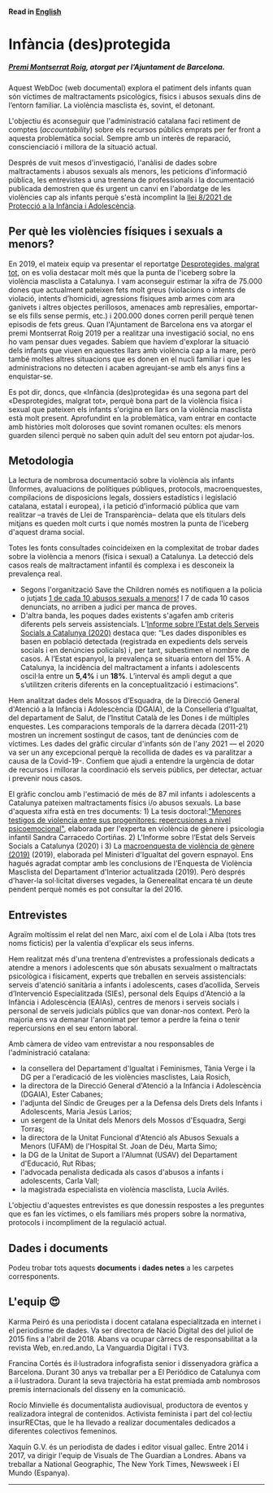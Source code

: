 #### Read in [English](https://github.com/fndvit/infancia-desprotegida/blob/main/README.md#llegeix-en-català)


# Infància (des)protegida

##### [Premi Montserrat Roig](https://www.barcelona.cat/infobarcelona/ca/tema/ajuntament/premis-montserrat-roig-2019-al-periodisme-i-la-comunicacio-social_1011372.html), atorgat per l’Ajuntament de Barcelona.

Aquest WebDoc (web documental) explora el patiment dels infants quan són víctimes de maltractaments psicològics, físics i abusos sexuals dins de l’entorn familiar. La violència masclista és, sovint, el detonant.

L'objectiu és aconseguir que l'administració catalana faci retiment de comptes (*accountability*) sobre els recursos públics emprats per fer front a aquesta problemàtica social. 
Sempre amb un interès de reparació, conscienciació i millora de la situació actual.

Després de vuit mesos d'investigació, l'anàlisi de dades sobre maltractaments i abusos sexuals als menors, les peticions d'informació pública, 
les entrevistes a una trentena de professionals i la documentació publicada demostren que és urgent un canvi en l'abordatge de les violències cap als infants 
perquè s'està incomplint la [llei 8/2021 de Protecció a la Infància i Adolescència](https://www.boe.es/buscar/act.php?id=BOE-A-2021-9347).

## Per què les violències físiques i sexuals a menors?
En 2019, el mateix equip va presentar el reportatge [Desprotegides, malgrat tot](http://desprotegides.cat/), on es volia destacar 
molt més que la punta de l'iceberg sobre la violència masclista a Catalunya. I vam aconseguir estimar la xifra de 75.000 dones que actualment pateixen fets molt greus (violacions o intents de violació, intents d’homicidi, agressions físiques amb armes com ara ganivets i altres objectes perillosos, amenaces amb represàlies, emportar-se els fills sense permís, etc.) i 200.000 dones corren perill perquè tenen episodis de fets greus. Quan l'Ajuntament de Barcelona ens va atorgar el premi Montserrat Roig 2019 per a realitzar una investigació social, no ens ho vam pensar dues vegades. Sabíem que havíem d'explorar la situació dels infants que viuen en aquestes llars amb violència cap a la mare, però també moltes altres situacions que es donen en el nucli familiar i que les administracions no detecten i acaben agreujant-se amb els anys fins a enquistar-se. 

Es pot dir, doncs, que «Infància (des)protegida» és una segona part del «Desprotegides, malgrat tot», perquè bona part de la violència física i sexual que pateixen els infants s'origina en llars on la violència masclista està molt present. Aprofundint en la problemàtica, vam entrar en contacte amb històries molt doloroses que sovint romanen ocultes: els menors guarden silenci perquè no saben quin adult del seu entorn pot ajudar-los.

## Metodologia
La lectura de nombrosa documentació sobre la violència als infants (Informes, avaluacions de polítiques públiques, protocols, macroenquestes, compilacions de disposicions legals, dossiers estadístics i legislació catalana, estatal i europea), i la petició d'informació pública que vam realitzar –a través de Llei de Transparència– delata que els titulars dels mitjans es queden molt curts i que només mostren la punta de l'iceberg d'aquest drama social. 

Totes les fonts consultades coincideixen en la complexitat de trobar dades sobre la violència a menors (física i sexual) a Catalunya. La detecció dels casos reals de maltractament infantil és complexa i es desconeix la prevalença real. 

* Segons l'organització Save the Children només es notifiquen a la policia o jutjats [1 de cada 10 abusos sexuals a menors!](https://www.savethechildren.es/sites/default/files/imce/docs/sota-el-mateix-sostre-web-doble.pdf) I 7 de cada 10 casos denunciats, no arriben a judici per manca de proves.
* D'altra banda, les poques dades existents s'agafen amb criteris diferents pels serveis assistencials. L’[Informe sobre l’Estat dels Serveis Socials a Catalunya (2020)](https://dretssocials.gencat.cat/web/.content/03ambits_tematics/15serveissocials/sistema_catala_serveis_socials/documents/informe_estat_serveis_socials/Informe-sobre-lestat-dels-serveis-socials-2020.pdf) destaca que: “Les dades disponibles es basen en població detectada (registrada en expedients dels serveis socials i en denúncies policials) i, per tant, subestimen el nombre de casos. A l’Estat espanyol, la prevalença se situaria entorn del 15%. A Catalunya, la incidència del maltractament a infants i adolescents oscil·la entre un **5,4%** i un **18%**. L’interval és ampli degut a que s’utilitzen criteris diferents en la conceptualització i estimacions”.

Hem analitzat dades dels Mossos d'Esquadra, de la Direcció General d'Atenció a la Infància i Adolescència (DGAIA), de la Conselleria d'Igualtat, del departament de Salut, de l’Institut Català de les Dones i de múltiples enquestes. Les comparacions temporals de la darrera dècada (2011-21) mostren un increment sostingut de casos, tant de denúncies com de víctimes. Les dades del gràfic circular d'infants són de l'any 2021 — el 2020 va ser un any excepcional perquè la recollida de dades es va paralitzar a causa de la Covid-19-. Confiem que ajudi a entendre la urgència de dotar de recursos i millorar la coordinació els serveis públics, per detectar, actuar i prevenir nous casos. 

El gràfic conclou amb l'estimació de més de 87 mil infants i adolescents a Catalunya pateixen maltractaments físics i/o abusos sexuals. La base d'aquesta xifra està en tres documents: 1) La tesis doctoral:["Menores testigos de violencia entre sus progenitores: repercusiones a nivel psicoemocional"](https://violenciagenero.igualdad.gob.es/va/violenciaEnCifras/estudios/Tesis/estudios/Tesis5_Menores_Testigos_Violencia.htm), elaborada per l'experta en violència de gènere i psicologia infantil Sandra Carracedo Cortiñas. 2) L'Informe sobre l’Estat dels Serveis Socials a Catalunya (2020) i 3) La [macroenquesta de violència de gènere (2019)](https://violenciagenero.igualdad.gob.es/violenciaEnCifras/macroencuesta2015/Macroencuesta2019/home.htm) (2019), elaborada pel Ministeri d'Igualtat del govern espnayol. 
Ens hagués agradat comptar amb les conclusions de l'Enquesta de Violència Masclista del Departament d'Interior actualitzada (2019). Però després d'haver-la sol·licitat diverses vegades, la Generealitat encara té un deute pendent perquè només es pot consultar la del 2016.  

## Entrevistes

Agraïm moltíssim el relat del nen Marc, així com el de Lola i Alba (tots tres noms ficticis) per la valentia d'explicar els seus inferns.  

Hem realitzat més d'una trentena d'entrevistes a professionals dedicats a atendre a menors i adolescents que són abusats sexualment o maltractats psicològica i físicament, experts que treballen en serveis assistencials: serveis d'atenció sanitària a infants i adolescents, cases d’acollida, Serveis d’Intervenció Especialitzada (SIEs), personal dels Equips d'Atenció a la Infància i Adolescència (EAIAs), centres de menors i serveis socials i personal de serveis judicials públics que van donar-nos context. Però la majoria ens va demanar l'anonimat per temor a perdre la feina o tenir repercursions en el seu entorn laboral. 

Amb càmera de vídeo vam entrevistar a nou responsables de l'administració catalana: 
* la consellera del Departament d'Igualtat i Feminismes, Tània Verge i la DG per a l'eradicació de les violències masclistes, Laia Rosich, 
* la directora de la Direcció General d'Atenció a la Infància i Adolescència (DGAIA), Ester Cabanes;
* l'adjunta del Síndic de Greuges per a la Defensa dels Drets dels Infants i Adolescents, Maria Jesús Larios;
* un sergent de la Unitat dels Menors dels Mossos d'Esquadra, Sergi Torras; 
* la directora de la Unitat Funcional d'Atenció als Abusos Sexuals a Menors (UFAM) de l'Hospital St. Joan de Déu, Marta Simo; 
* la DG de la Unitat de Suport a l'Alumnat (USAV) del Departament d'Educació, Rut Ribas; 
* l'advocada penalista dedicada als casos d'abusos a infants i adolescents, Carla Vall; 
* la magistrada especialista en violència masclista, Lucía Avilés.

L'objectiu d'aquestes entrevistes es que donessin respostes a les preguntes que es fan les víctimes, o els familiars més propers sobre la normativa, protocols i incompliment de la regulació actual. 

## Dades i documents
Podeu trobar tots aquests **documents** i **dades netes** a les carpetes corresponents.

## L'equip 😍
Karma Peiró és una periodista i docent catalana especialitzada en internet i el periodisme de dades. Va ser directora de Nació Digital des del juliol de 2015 fins a l'abril de 2018. Abans va ocupar càrrecs de responsabilitat a la revista Web, en.red.ando, La Vanguardia Digital i TV3.

Francina Cortés és il·lustradora infografista senior i dissenyadora gràfica a Barcelona. Durant 30 anys va treballar per a El Periódico de Catalunya com a il·lustradora. Durant la seva trajectòria ha estat premiada amb nombrosos premis internacionals del disseny en la comunicació.

Rocío Minvielle és documentalista audiovisual, productora de eventos y realizadora integral de contenidos. Activista feminista i part del col·lectiu insurRECtas, que le ha llevado a realizar documentales dedicados a diferentes colectivos femeninos.

Xaquín G.V. és un periodista de dades i editor visual gallec. Entre 2014 i 2017, va dirigir l'equip de Visuals de The Guardian a Londres. Abans va treballar a National Geographic, The New York Times, Newsweek i El Mundo (Espanya).

---


